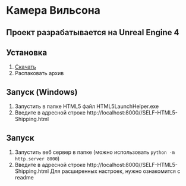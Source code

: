 # Камера Вильсона
## Проект разрабатывается на Unreal Engine 4

## Установка
1) [Скачать](https://disk.yandex.com/d/KHAMkLdB6aCt-w)
3) Распаковать архив
## Запуск (Windows)
1) Запустить в папке HTML5 файл HTML5LaunchHelper.exe
2) Введите в адресной строке http://localhost:8000//SELF-HTML5-Shipping.html
## Запуск
1) Запустить веб сервер в папке (можно использовать ```python -m http.server 8000```)
2) Введите в адресной строке http://localhost:8000//SELF-HTML5-Shipping.html
Для расширенных настроек, нужно ознакомится с readme
